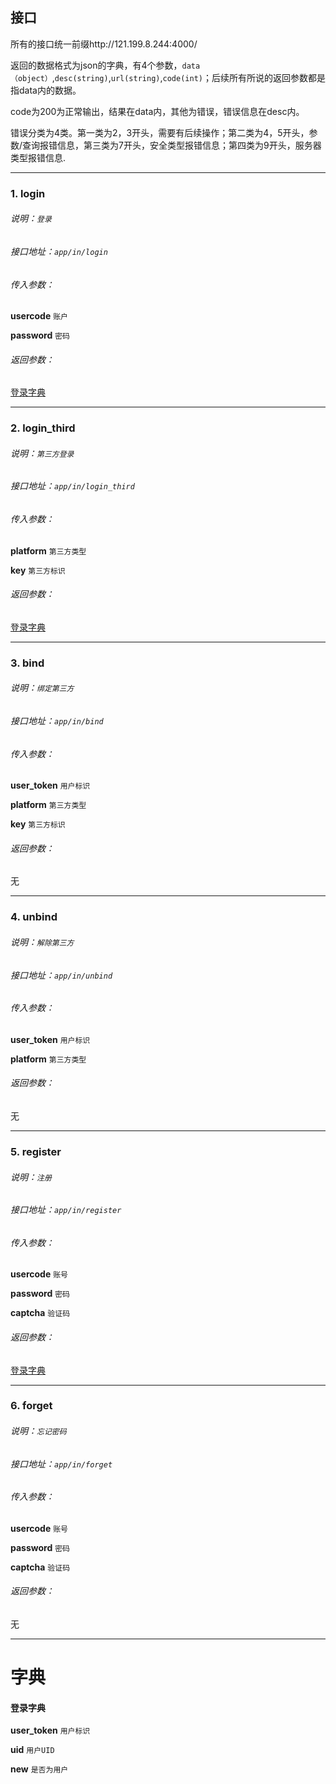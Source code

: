 ## 接口

所有的接口统一前缀http://121.199.8.244:4000/  

返回的数据格式为json的字典，有4个参数，`data（object）`,`desc(string)`,`url(string)`,`code(int)`；后续所有所说的返回参数都是指data内的数据。  

code为200为正常输出，结果在data内，其他为错误，错误信息在desc内。  

错误分类为4类。第一类为2，3开头，需要有后续操作；第二类为4，5开头，参数/查询报错信息，第三类为7开头，安全类型报错信息；第四类为9开头，服务器类型报错信息.

***

### 1. login

###### 说明：`登录`

###### 接口地址：`app/in/login`

###### 传入参数：

**usercode** `账户` 

**password** `密码`

###### 返回参数：

[登录字典](#登录)

***




### 2. login_third

###### 说明：`第三方登录`

###### 接口地址：`app/in/login_third`

###### 传入参数：

**platform** `第三方类型` 

**key** `第三方标识`

###### 返回参数：

[登录字典](#登录)

***




### 3. bind

###### 说明：`绑定第三方`

###### 接口地址：`app/in/bind`

###### 传入参数：

**user_token** `用户标识`

**platform** `第三方类型` 

**key** `第三方标识`

###### 返回参数：

无

***





### 4. unbind

###### 说明：`解除第三方`

###### 接口地址：`app/in/unbind`

###### 传入参数：

**user_token** `用户标识`

**platform** `第三方类型` 


###### 返回参数：

无

***





### 5. register

###### 说明：`注册`

###### 接口地址：`app/in/register`

###### 传入参数：

**usercode** `账号` 

**password** `密码`

**captcha** `验证码`

###### 返回参数：

[登录字典](#登录)

***






### 6. forget

###### 说明：`忘记密码`

###### 接口地址：`app/in/forget`

###### 传入参数：

**usercode** `账号` 

**password** `密码`

**captcha** `验证码`

###### 返回参数：

无

***


# 字典


#### **登录字典**

**user_token**  `用户标识`

**uid**         `用户UID`

**new**         `是否为用户`




